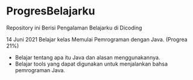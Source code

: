 # ProgresBelajarku
Repository ini Berisi Pengalaman Belajarku di Dicoding

14 Juni 2021
Belajar kelas Memulai Pemrograman dengan Java. (Progrea 21%)
* Belajar tentang apa itu Java dan alasan menggunakannya.
* Belajar tools yang dapat digunakan untuk menjalankan bahsa pemrograman Java.
